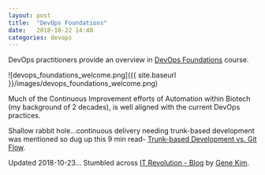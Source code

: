 ```yaml
---
layout: post
title:  "DevOps Foundations"
date:   2018-10-22 14:40
categories: devops
---
```


DevOps practitioners provide an overview in [DevOps Foundations][devops-foundations] course.

![devops_foundations_welcome.png]({{ site.baseurl }}/images/devops_foundations_welcome.png)

Much of the Continuous Improvement efforts of Automation within Biotech (my background of 2 decades), is well aligned with the current DevOps practices.

Shallow rabbit hole...continuous delivery needing trunk-based development was mentioned so dug up this 9 min read- [Trunk-based Development vs. Git Flow][trunk-dev].

Updated 2018-10-23...
Stumbled across [IT Revolution - Blog][itrev] by [Gene Kim][genekim].

[devops-foundations]: https://www.linkedin.com/learning/devops-foundations
[trunk-dev]: https://www.toptal.com/software/trunk-based-development-git-flow
[itrev]: https://itrevolution.com/devops-blog/
[genekim]: https://itrevolution.com/faculty/gene-kim/